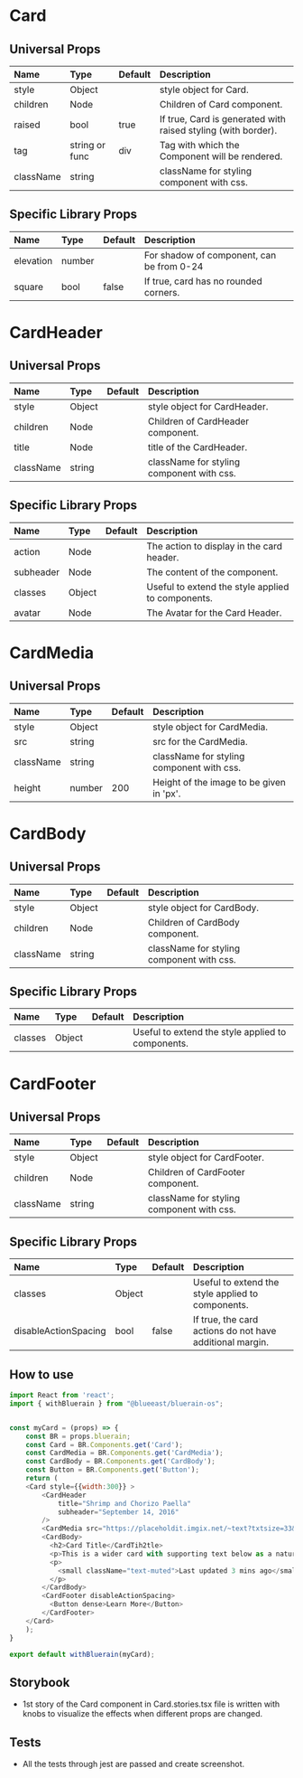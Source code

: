 # Card

## Universal Props

| Name | Type | Default | Description |
|:-----|:-----|:--------|:------------|
| style | Object | | style object for Card. |
| children | Node | | Children of Card component. |
| raised | bool | true | If true, Card is generated with raised styling (with border).|
| tag | string or func | div | Tag with which the Component will be rendered. |
| className | string |  | className for styling component with css. |

## Specific Library Props

| Name | Type | Default | Description |
|:-----|:-----|:--------|:------------|
| elevation | number |  | For shadow of component, can be from 0-24 |
| square | bool | false | If true, card has no rounded corners. |

# CardHeader

## Universal Props

| Name | Type | Default | Description |
|:-----|:-----|:--------|:------------|
| style | Object | | style object for CardHeader. |
| children | Node | | Children of CardHeader component. |
| title | Node | | title of the CardHeader.|
| className | string |  | className for styling component with css. |

## Specific Library Props

| Name | Type | Default | Description |
|:-----|:-----|:--------|:------------|
| action | Node |  | The action to display in the card header. |
| subheader | Node |  | The content of the component. |
| classes | Object |  | Useful to extend the style applied to components. |
| avatar | Node |  | The Avatar for the Card Header. |

# CardMedia

## Universal Props

| Name | Type | Default | Description |
|:-----|:-----|:--------|:------------|
| style | Object |  | style object for CardMedia. |
| src | string |  | src for the CardMedia.|
| className | string |  | className for styling component with css. |
| height | number | 200 | Height of the image to be given in 'px'. |

# CardBody

## Universal Props

| Name | Type | Default | Description |
|:-----|:-----|:--------|:------------|
| style | Object |  | style object for CardBody. |
| children | Node | | Children of CardBody component. |
| className | string |  | className for styling component with css. |

## Specific Library Props

| Name | Type | Default | Description |
|:-----|:-----|:--------|:------------|
| classes | Object |  | Useful to extend the style applied to components. |

# CardFooter

## Universal Props

| Name | Type | Default | Description |
|:-----|:-----|:--------|:------------|
| style | Object |  | style object for CardFooter. |
| children | Node | | Children of CardFooter component. |
| className | string |  | className for styling component with css. |

## Specific Library Props

| Name | Type | Default | Description |
|:-----|:-----|:--------|:------------|
| classes | Object |  | Useful to extend the style applied to components. |
| disableActionSpacing | bool | false | If true, the card actions do not have additional margin. |

## How to use

```JavaScript
import React from 'react';
import { withBluerain } from "@blueeast/bluerain-os";


const myCard = (props) => {
    const BR = props.bluerain;
    const Card = BR.Components.get('Card');
    const CardMedia = BR.Components.get('CardMedia');
    const CardBody = BR.Components.get('CardBody');
    const Button = BR.Components.get('Button');
    return (
    <Card style={{width:300}} >
        <CardHeader
            title="Shrimp and Chorizo Paella"
            subheader="September 14, 2016"
        />
        <CardMedia src="https://placeholdit.imgix.net/~text?txtsize=33&txt=318%C3%97180&w=318&h=180" height={400} />
        <CardBody>
          <h2>Card Title</CardTih2tle>
          <p>This is a wider card with supporting text below as a natural lead-in to additional content. This content is a little bit longer.</p>
          <p>
            <small className="text-muted">Last updated 3 mins ago</small>
          </p>
        </CardBody>
        <CardFooter disableActionSpacing>
          <Button dense>Learn More</Button>
        </CardFooter>
    </Card>
    );
}

export default withBluerain(myCard);
```

## Storybook

- 1st story of the Card component in Card.stories.tsx file is written with knobs to visualize the effects when different props are changed.

## Tests

- All the tests through jest are passed and create screenshot.